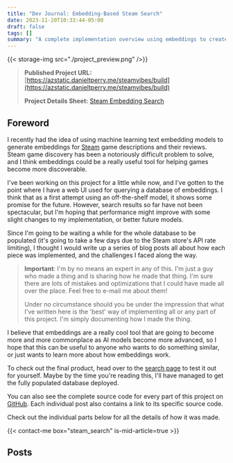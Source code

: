 ```yaml
---
title: "Dev Journal: Embedding-Based Steam Search"
date: 2023-11-20T10:33:44-05:00
draft: false
tags: []
summary: "A complete implementation overview using embeddings to create a custom search engine for Steam games."
---
```


{{< storage-img src="./project_preview.png" />}}

> **Published Project URL:** [https://azstatic.danieltperry.me/steamvibes/build](https://azstatic.danieltperry.me/steamvibes/build)
>
> **Project Details Sheet:** [Steam Embedding Search](/project/2023-steam-embedding-search/)

## Foreword

I recently had the idea of using machine learning text embedding models to generate embeddings for [Steam](https://store.steampowered.com/) game descriptions and their reviews. Steam game discovery has been a notoriously difficult problem to solve, and I think embeddings could be a really useful tool for helping games become more discoverable.

I've been working on this project for a little while now, and I've gotten to the point where I have a web UI used for querying a database of embeddings. I think that as a first attempt using an off-the-shelf model, it shows some promise for the future. However, search results so far have not been spectacular, but I'm hoping that performance might improve with some slight changes to my implementation, or better future models.

Since I'm going to be waiting a while for the whole database to be populated (it's going to take a few days due to the Steam store's API rate limiting), I thought I would write up a series of blog posts all about how each piece was implemented, and the challenges I faced along the way.

> **Important**: I'm by no means an expert in any of this. I'm just a guy who made a thing and is sharing how he made that thing. I'm sure there are lots of mistakes and optimizations that I could have made all over the place. Feel free to e-mail me about them!
>
> Under no circumstance should you be under the impression that what I've written here is the 'best' way of implementing all or any part of this project. I'm simply documenting how I made the thing.

I believe that embeddings are a really cool tool that are going to become more and more commonplace as AI models become more advanced, so I hope that this can be useful to anyone who wants to do something similar, or just wants to learn more about how embeddings work.

To check out the final product, head over to the [search page](https://netrukpub.z5.web.core.windows.net/steamvibes/build/index.html) to test it out for yourself. Maybe by the time you're reading this, I'll have managed to get the fully populated database deployed.

You can also see the complete source code for every part of this project on [GitHub](https://github.com/Netruk44/steam-embedding-search). Each individual post also contains a link to its specific source code.

Check out the individual parts below for all the details of how it was made.

{{< contact-me box="steam_search" is-mid-article=true >}}

## Posts